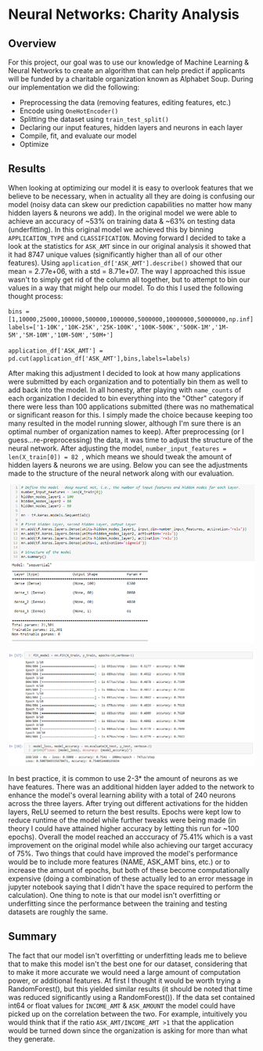 # Neural Networks: Charity Analysis

## Overview

For this project, our goal was to use our knowledge of Machine Learning & Neural Networks to create an algorithm that can help predict if applicants will be funded by a charitable organization known as Alphabet Soup. During our implementation we did the following:

- Preprocessing the data (removing features, editing features, etc.)
- Encode using ```OneHotEncoder()```
- Splitting the dataset using ```train_test_split()```
- Declaring our input features, hidden layers and neurons in each layer
- Compile, fit, and evaluate our model 
- Optimize

## Results

When looking at optimizing our model it is easy to overlook features that we believe to be necessary, when in actuality all they are doing is confusing our model (noisy data can skew our prediction capabilities no matter how many hidden layers & neurons we add). In the original model we were able to achieve an accuracy of ~53% on training data & ~63% on testing data (underfitting). In this original model we achieved this by binning ```APPLICATION_TYPE``` and ```CLASSIFICATION```. Moving forward I decided to take a look at the statistics for ```ASK_AMT``` since in our original analysis it showed that it had 8747 unique values (significantly higher than all of our other features). Using ```application_df['ASK_AMT'].describe()``` showed that our mean = 2.77e+06, with a std = 8.71e+07. The way I approached this issue wasn't to simply get rid of the column all together, but to attempt to bin our values in a way that might help our model. To do this I used the following thought process:

```
bins = [1,10000,25000,100000,500000,1000000,5000000,10000000,50000000,np.inf]
labels=['1-10K','10K-25K','25K-100K','100K-500K','500K-1M','1M-5M','5M-10M','10M-50M','50M+']

application_df['ASK_AMT'] = pd.cut(application_df['ASK_AMT'],bins,labels=labels)
```

After making this adjustment I decided to look at how many applications were submitted by each organization and to potentially bin them as well to add back into the model. In all honesty, after playing with ```name_counts``` of each organization I decided to bin everything into the "Other" category if there were less than 100 applications submitted (there was no mathematical or significant reason for this. I simply made the choice because keeping too many resulted in the model running slower, although I'm sure there is an optimal number of organization names to keep). After preprocessing (or I guess...re-preprocessing) the data, it was time to adjust the structure of the neural network. After adjusting the model, ```number_input_features = len(X_train[0]) = 82 ```, which means we should tweak the amount of hidden layers & neurons we are using. Below you can see the adjustments made to the structure of the neural network along with our evaluation.

![Neural_Network_Structure](https://github.com/brand0j/Neural_Network_Charity_Analysis/blob/main/Resources/Neural_Network_Structure.PNG)

![Model_Evaluation](https://github.com/brand0j/Neural_Network_Charity_Analysis/blob/main/Resources/Model_Evaluation.PNG)

In best practice, it is common to use 2-3* the amount of neurons as we have features. There was an additional hidden layer added to the network to enhance the model's overal learning ability with a total of 240 neurons across the three layers. After trying out different activations for the hidden layers, ReLU seemed to return the best results. Epochs were kept low to reduce runtime of the model while further tweaks were being made (in theory I could have attained higher accuracy by letting this run for ~100 epochs). Overall the model reached an acccuracy of 75.41% which is a vast improvement on the original model while also achieving our target accuracy of 75%. Two things that could have improved the model's performance would be to include more features (NAME, ASK_AMT bins, etc.) or to increase the amount of epochs, but both of these become computationally expensive (doing a combination of these actually led to an error message in jupyter notebook saying that I didn't have the space required to perform the calculation). One thing to note is that our model isn't overfitting or underfitting since the performance between the training and testing datasets are roughly the same. 

## Summary 

The fact that our model isn't overfitting or underfitting leads me to believe that to make this model isn't the best one for our dataset, considering that to make it more accurate we would need a large amount of computation power, or additional features. At first I thought it would be worth trying a RandomForest(), but this yielded similar results (it should be noted that time was reduced significantly using a RandomForest()). If the data set contained int64 or float values for ```INCOME_AMT``` & ```ASK_AMOUNT``` the model could have picked up on the correlation between the two. For example, intuitively you would think that if the ratio ```ASK_AMT/INCOME_AMT >1``` that the application would be turned down since the organization is asking for more than what they generate. 
